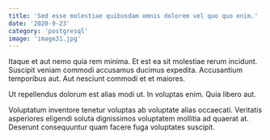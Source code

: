 ```yaml
---
title: 'Sed esse molestiae quibusdam omnis dolorem vel quo quo enim.'
date: '2020-9-23'
category: 'postgresql'
image: 'image31.jpg'
---
```


Itaque et aut nemo quia rem minima. Et est ea sit molestiae rerum incidunt. Suscipit veniam commodi accusamus ducimus expedita. Accusantium temporibus aut. Aut nesciunt commodi et et maiores.
 Ut repellendus dolorum est alias modi ut. In voluptas enim. Quia libero aut.
 Voluptatum inventore tenetur voluptas ab voluptate alias occaecati. Veritatis asperiores eligendi soluta dignissimos voluptatem mollitia ad quaerat at. Deserunt consequuntur quam facere fuga voluptates suscipit.
